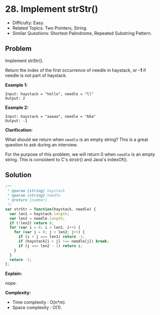 # 28. Implement strStr()

- Difficulty: Easy.
- Related Topics: Two Pointers, String.
- Similar Questions: Shortest Palindrome, Repeated Substring Pattern.

## Problem

Implement strStr().

Return the index of the first occurrence of needle in haystack, or **-1** if needle is not part of haystack.

**Example 1:**

```
Input: haystack = "hello", needle = "ll"
Output: 2
```

**Example 2:**

```
Input: haystack = "aaaaa", needle = "bba"
Output: -1
```

**Clarification:**

What should we return when ```needle``` is an empty string? This is a great question to ask during an interview.

For the purpose of this problem, we will return 0 when ```needle``` is an empty string. This is consistent to C's strstr() and Java's indexOf().

## Solution

```javascript
/**
 * @param {string} haystack
 * @param {string} needle
 * @return {number}
 */
var strStr = function(haystack, needle) {
  var len1 = haystack.length;
  var len2 = needle.length;
  if (!len2) return 0;
  for (var i = 0; i < len1; i++) {
    for (var j = 0; j < len2; j++) {
      if (i + j === len1) return -1;
      if (haystack[i + j] !== needle[j]) break;
      if (j === len2 - 1) return i;
    }
  }
  return -1;
};
```

**Explain:**

nope.

**Complexity:**

* Time complexity : O(n*m).
* Space complexity : O(1).
